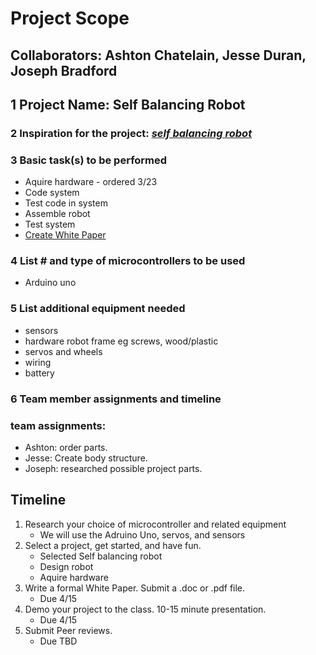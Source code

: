 # Project Scope 

## Collaborators: Ashton Chatelain, Jesse Duran, Joseph Bradford

## 1 Project Name: Self Balancing Robot

### 2 Inspiration for the project: [*self balancing robot*](https://www.youtube.com/watch?v=g5DNjcppkYU&feature=youtu.be) 

### 3 Basic task(s) to be performed
 - Aquire hardware - ordered 3/23
 - Code system
 - Test code in system
 - Assemble robot
 - Test system
 - [Create White Paper](WhitePaperRubric.xlsx)

### 4 List # and type of microcontrollers to be used
 - Arduino uno

### 5 List additional equipment needed
 - sensors
 - hardware robot frame eg screws, wood/plastic
 - servos and wheels
 - wiring
 - battery
 
### 6 Team member assignments and timeline

### team assignments:
 - Ashton: order parts.
 - Jesse: Create body structure.
 - Joseph: researched possible project parts.
 
## Timeline
1. Research your choice of microcontroller and related equipment
	- We will use the Adruino Uno, servos, and sensors
2. Select a project, get started, and have fun.
	- Selected Self balancing robot
	- Design robot
	- Aquire hardware
3. Write a formal White Paper. Submit a .doc or .pdf file.
	- Due 4/15
4. Demo your project to the class. 10-15 minute presentation.
	- Due 4/15
5. Submit Peer reviews.
	- Due TBD

<!--- ultrasonic distance detector https://www.instructables.com/id/distance-measurement-with-24-ftf-and-ultrasonic-se/ -->

<!--- PONG game for two https://github.com/redbird457/TFTPong -->


<!--- self balancing robot https://github.com/lawsonkeith/budget-balance-bot/ https://www.youtube.com/watch?v=g5DNjcppkYU&feature=youtu.be-->

